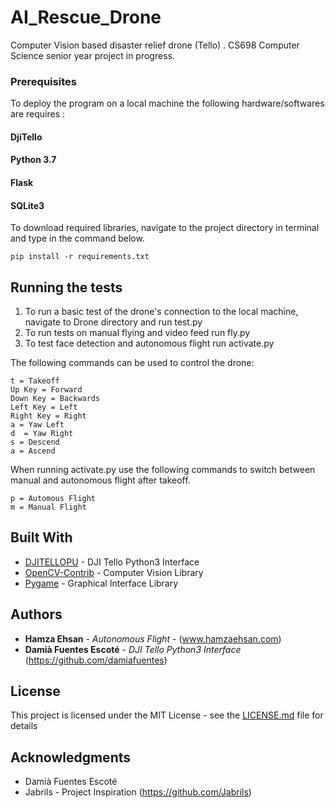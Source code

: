 # AI_Rescue_Drone

Computer Vision based disaster relief drone (Tello) . CS698 Computer Science senior year project in progress.


### Prerequisites

To deploy the program on a local machine the following hardware/softwares are requires :

#### DjiTello
#### Python 3.7
#### Flask
#### SQLite3


To download required libraries, navigate to the project directory in terminal and type in the command below.

```
pip install -r requirements.txt
```


## Running the tests

1) To run a basic test of the drone's connection to the local machine, navigate to Drone directory and run test.py
2) To run tests on manual flying and video feed run fly.py
3) To test face detection and autonomous flight run activate.py

The following commands can be used to control the drone:

```
t = Takeoff
Up Key = Forward
Down Key = Backwards
Left Key = Left
Right Key = Right
a = Yaw Left
d  = Yaw Right
s = Descend
a = Ascend

```
When running activate.py use the following commands to switch between manual and autonomous flight after takeoff.

```
p = Automous Flight
m = Manual Flight
```


## Built With

* [DJITELLOPU](https://github.com/damiafuentes/DJITelloPy) - DJI Tello Python3 Interface
* [OpenCV-Contrib](https://github.com/opencv/opencv_contrib) - Computer Vision Library
* [Pygame](https://github.com/pygame/pygame) - Graphical Interface Library


## Authors

* **Hamza Ehsan** - *Autonomous Flight* - (www.hamzaehsan.com)
* **Damià Fuentes Escoté** - *DJI Tello Python3 Interface* (https://github.com/damiafuentes)

## License

This project is licensed under the MIT License - see the [LICENSE.md](LICENSE.md) file for details

## Acknowledgments

* Damià Fuentes Escoté
* Jabrils - Project Inspiration (https://github.com/Jabrils)
